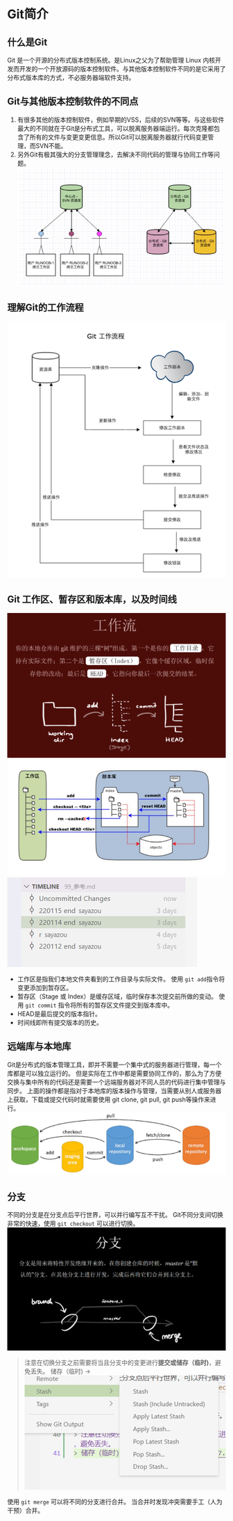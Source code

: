 # Git简介

## 什么是Git
Git 是一个开源的分布式版本控制系统。是Linux之父为了帮助管理 Linux 内核开发而开发的一个开放源码的版本控制软件。与其他版本控制软件不同的是它采用了分布式版本库的方式，不必服务器端软件支持。

## Git与其他版本控制软件的不同点
1. 有很多其他的版本控制软件，例如早期的VSS，后续的SVN等等。与这些软件最大的不同就在于Git是分布式工具，可以脱离服务器端运行。每次克隆都包含了所有的文件与变更变更信息。所以Git可以脱离服务器就行代码变更管理，而SVN不能。
2. 另外Git有极其强大的分支管理理念，去解决不同代码的管理与协同工作等问题。
![](2022-01-18-11-45-30.png)


## 理解Git的工作流程
![](./pic/2022-01-15-00-25-16.png)


## Git 工作区、暂存区和版本库，以及时间线
![](2022-01-18-13-31-59.png)
![](2022-01-18-13-38-36.png)
![](2022-01-18-14-18-44.png)
* 工作区是指我们本地文件夹看到的工作目录与实际文件。
  使用 `git add`指令将变更添加到暂存区。
* 暂存区（Stage 或 Index）是缓存区域，临时保存本次提交前所做的变动。
  使用 `git commit` 指令将所有的暂存区文件提交到版本库中。
* HEAD是最后提交的版本指针。
* 时间线即所有提交版本的历史。


## 远端库与本地库
Git是分布式的版本管理工具，即并不需要一个集中式的服务器进行管理，每一个库都是可以独立运行的。
但是实际在工作中都是需要协同工作的，那么为了方便交换与集中所有的代码还是需要一个远端服务器对不同人员的代码进行集中管理与同步。
上面的操作都是指对于本地库的版本操作与管理，当需要从别人或服务器上获取，下载或提交代码时就需要使用 git clone, git pull, git push等操作来进行。
![](2022-01-18-14-35-16.png)

## 分支
不同的分支是在分支点后平行世界，可以并行编写互不干扰。
Git不同分支间切换非常的快速，使用 `git checkout` 可以进行切换。
![](2022-01-18-14-44-04.png)

> 注意在切换分支之前需要将当且分支中的变更进行**提交或储存（临时)**，避免丢失。
> 储存（临时) -> ![](2022-01-18-15-02-23.png)

使用 `git merge` 可以将不同的分支进行合并。 当合并时发现冲突需要手工（人为干预）合并。